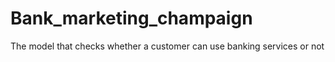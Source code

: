 # Bank_marketing_champaign
The model that checks whether a customer can use banking services or not
